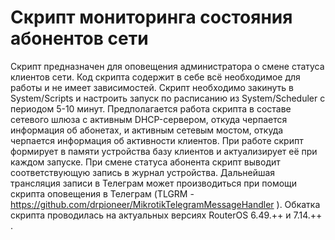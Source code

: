 # Скрипт мониторинга состояния абонентов сети 
Скрипт предназначен для оповещения администратора о смене статуса клиентов сети. Код скрипта содержит в себе всё необходимое для работы и не имеет зависимостей. Скрипт необходимо закинуть в System/Scripts и настроить запуск по расписанию из System/Scheduler с периодом 5-10 минут. Предполагается работа скрипта в составе сетевого шлюза с активным DHCP-сервером, откуда черпается информация об абонетах, и активным сетевым мостом, откуда черпается информация об активности клиентов. При работе скрипт формирует в памяти устройства базу клиентов и актуализирует её при каждом запуске. При смене статуса абонента скрипт выводит соответствующую запись в журнал устройства. Дальнейшая трансляция записи в Телеграм может производиться при помощи скрипта оповещения в Телеграм (TLGRM - https://github.com/drpioneer/MikrotikTelegramMessageHandler ). Обкатка скрипта проводилась на актуальных версиях RouterOS 6.49.++ и 7.14.++ .
